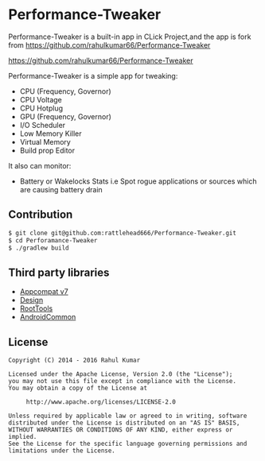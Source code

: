 # Performance-Tweaker


Performance-Tweaker is a built-in app in CLick Project,and the app is fork from https://github.com/rahulkumar66/Performance-Tweaker

https://github.com/rahulkumar66/Performance-Tweaker

Performance-Tweaker is a simple app for tweaking:

 * CPU (Frequency, Governor)
 * CPU Voltage
 * CPU Hotplug
 * GPU (Frequency, Governor)
 * I/O Scheduler
 * Low Memory Killer
 * Virtual Memory
 * Build prop Editor

It also can monitor:
 * Battery or Wakelocks Stats i.e Spot rogue applications or sources which are causing battery drain



## Contribution


``` bash
$ git clone git@github.com:rattlehead666/Performance-Tweaker.git
$ cd Perforamance-Tweaker
$ ./gradlew build
```


## Third party libraries

 * [Appcompat v7](https://developer.android.com/tools/support-library/features.html#v7-appcompat)
 * [Design](http://developer.android.com/tools/support-library/features.html#design)
 * [RootTools](https://github.com/Stericson/RootTools)
 * [AndroidCommon](https://github.com/asksven/AndroidCommon)



## License

    Copyright (C) 2014 - 2016 Rahul Kumar

    Licensed under the Apache License, Version 2.0 (the "License");
    you may not use this file except in compliance with the License.
    You may obtain a copy of the License at

         http://www.apache.org/licenses/LICENSE-2.0

    Unless required by applicable law or agreed to in writing, software
    distributed under the License is distributed on an "AS IS" BASIS,
    WITHOUT WARRANTIES OR CONDITIONS OF ANY KIND, either express or implied.
    See the License for the specific language governing permissions and
    limitations under the License.



